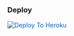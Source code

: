 ### Deploy
<a href="https://dashboard.heroku.com/new?button-url=https%3A%2F%2Fgithub.com%2FChrisdroid1%2Fz&amp;template=https%3A%2F%2Fgithub.com%2FChrisdroid1%2Fz" rel="nofollow" style="background-color: initial; box-sizing: border-box; color: #0366d6; text-decoration-line: none;"><img alt="Deploy To Heroku" src="https://camo.githubusercontent.com/83b0e95b38892b49184e07ad572c94c8038323fb/68747470733a2f2f7777772e6865726f6b7563646e2e636f6d2f6465706c6f792f627574746f6e2e737667" style="border-style: none; box-sizing: initial; max-width: 100%;" /></a></div>
     

